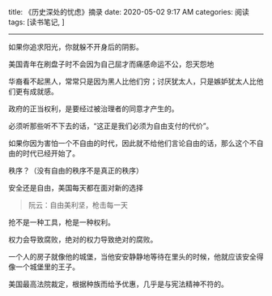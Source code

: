 title: 《历史深处的忧虑》摘录
date: 2020-05-02 9:17 AM
categories: 阅读
tags: [读书笔记, ]

---

如果你追求阳光，你就躲不开身后的阴影。

<!--more-->

美国青年在刷盘子时不会因为自己屈才而痛感命运不公，怨天怨地

华裔看不起黑人，常常只是因为黑人比他们穷；讨厌犹太人，只是嫉妒犹太人比他们更有成就感。

政府的正当权利，是要经过被治理者的同意才产生的。

必须听那些听不下去的话，“这正是我们必须为自由支付的代价”。

如果你因为害怕一个不自由的时代，因此就不给他们言论自由的话，那么这个不自由的时代已经开始了。

秩序？（没有自由的秩序不是真正的秩序）

安全还是自由，美国每天都在面对新的选择
> 阮云：自由美利坚，枪击每一天

抢不是一种工具，枪是一种权利。

权力会导致腐败，绝对的权力导致绝对的腐败。

一个人的房子就像他的城堡，当他安安静静地等待在里头的时候，他就应该安全得像一个城堡里的王子。

美国最高法院裁定，根据种族而给予优惠，几乎是与宪法精神不符的。